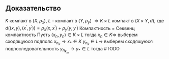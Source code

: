 ## Доказательство
$K$ компакт в $(X, \rho_x)$, $L$ - компакт в $(Y, \rho_y)$ $\Rightarrow K \times L$ компакт в $(X \times Y, d)$, где $d((x,y),(x^\prime,y^\prime)) = \rho_x(x,x^\prime) + \rho_y(y, y^\prime)$ Компактность = Секвенц компактность
Пусть $(x_n, y_n)\in K \times L$ тогда $x_n \in K \Rightarrow$ выберем сходящуюся подполс $x_{n_k}\to x_*\in K$
$y_{n_k}\in L \Rightarrow$ выберем сходящуюся подпоследовательность $y_{n_{k_m}}\to y_* \in L$ тогда #TODO 